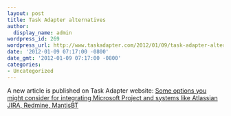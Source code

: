 ```yaml
---
layout: post
title: Task Adapter alternatives
author:
  display_name: admin
wordpress_id: 269
wordpress_url: http://www.taskadapter.com/2012/01/09/task-adapter-alternatives/
date: '2012-01-09 07:17:00 -0800'
date_gmt: '2012-01-09 07:17:00 -0800'
categories:
- Uncategorized
---
```

<p>A new article is published on Task Adapter website:&nbsp;<a href="http://taskadapter.com/compare_with_other_systems">Some options you might consider for integrating&nbsp;Microsoft Project and systems like Atlassian JIRA, Redmine, MantisBT</a></p>
